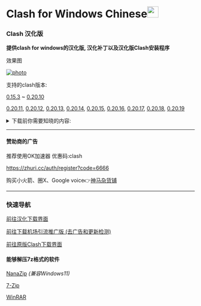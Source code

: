 # Clash for Windows Chinese<img src="https://github.com/ender-zhao/Clash-for-Windows_Chinese/blob/main/image/image_clash.png?raw=true" width="30" height="30">
### Clash 汉化版

**提供clash for windows的汉化版, 汉化补丁以及汉化版Clash安装程序**

效果图

[![photo](https://user-images.githubusercontent.com/77391690/227493261-30214d5f-d661-4cf4-94d1-ec027d77f607.png?raw=true)](https://github.com/ender-zhao/Clash-for-Windows_Chinese/releases/)

支持的clash版本: 

[0.15.3](https://github.com/ender-zhao/Clash-for-Windows_Chinese/releases/tag/CFW-V0.15.3_CN-V4)
~
[0.20.10](https://github.com/ender-zhao/Clash-for-Windows_Chinese/releases/tag/CFW-V0.20.10_CN)

[0.20.11](https://github.com/ender-zhao/Clash-for-Windows_Chinese/releases/tag/CFW-V0.20.11_CN),
[0.20.12](https://github.com/ender-zhao/Clash-for-Windows_Chinese/releases/tag/CFW-V0.20.12_CN),
[0.20.13](https://github.com/ender-zhao/Clash-for-Windows_Chinese/releases/tag/CFW-V0.20.13_CN),
[0.20.14](https://github.com/ender-zhao/Clash-for-Windows_Chinese/releases/tag/CFW-V0.20.14_CN),
[0.20.15](https://github.com/ender-zhao/Clash-for-Windows_Chinese/releases/tag/CFW-V0.20.15_CN),
[0.20.16](https://github.com/ender-zhao/Clash-for-Windows_Chinese/releases/tag/CFW-V0.20.16_CN),
[0.20.17](https://github.com/ender-zhao/Clash-for-Windows_Chinese/releases/tag/CFW-V0.20.17_CN),
[0.20.18](https://github.com/ender-zhao/Clash-for-Windows_Chinese/releases/tag/CFW-V0.20.18_CN),
[0.20.19](https://github.com/ender-zhao/Clash-for-Windows_Chinese/releases/tag/CFW-V0.20.19_CN)

<details><summary>下载前你需要知晓的内容:</summary>

  **下载将代表你对以下内容无任何异议**

*这个库提供的Clash for Windows是修改过的*

    对Clash for Windows进行的修改:
      1, 修改"app.asar"文件中的"renderer.js"
      2, 修改"app.asar"文件中的"main.js"
      3, 修改"app.asar"文件中的"zh-cn.js"
    对Clash for Windows植入的第三方链接:
      1, https://github.com/ender-zhao/Clash-for-Windows_Chinese-Attached
    对app.asar替换的文件:
      1, app.asar\dist\electron\static\*
    汉化的方式
      通过Notepad++进行替换 (已被淘汰)
        手动替换用表位置:
          Clash-for-Windows_Chinese/chinese_file/Clash_Sinicization_Comparison_Table
        下载链接:
          https://notepad-plus-plus.org/downloads/
      通过Replace Pioneer的Batch Rnuuer工具配合替换表进行批量替换
        替换表的位置:
          Clash-for-Windows_Chinese/chinese_file/Auto/main-chinese
          Clash-for-Windows_Chinese/chinese_file/Auto/renderer-chinese
        下载链接
          https://www.mind-pioneer.com/
      zh-cn.js的汉化方式:
        将文件中的"后"改为"前"
        在app.asar中的位置:
          app.asar\node_modules\moment\locale\zh-cn.js
    封包方式
      安装程序的封包程序:
        简易封包工具_3.2.0.1.exe (已被淘汰)
        Inno Setup Compiler
          下载链接:
            https://jrsoftware.org/isdl.php
      .7z扩展名的封包程序:
        7-zip (已弃用)
        下载链接:
          https://7-zip.org/
        NanaZip
        下载链接:
          In the Microsoft Store
    ------------------------------------------------
    * important!
    * 赞助商的一切内容与该库无关
    * 该库不承担由使用者造成的任何行为
    * 该库的所有内容仅存在于GitHub
    * 此汉化版适用于Clash for Windows免责声明的 1 ~ 6 条
    ------------------------------------------------
    免责声明如下:
      1. 本软件仅供学习和研究网络技术之用，用户必须遵守所在地区的法律法规，不得用于非法用途，本软件不对任何人的行为负责。 

      2. 用户在使用本软件时必须严格遵守所在国家/地区的法律、法规和政策。 因违反有关法律、法规和政策而导致的任何后果或责任由用户自行承担。

      3. 本软件不负责传输内容。 因此，如因使用本软件而产生任何问题或后果，由用户自行承担全部责任。

      4. 如本软件违反用户所在国家/地区的任何法律法规，用户必须立即停止使用并承担相应的法律责任。

      5. 用户在使用本软件时，即承认并同意本软件不能保证网络的稳定性、准确性、及时性和安全性。 因网络拥塞、防火墙限制、DNS污染、运营商干扰等原因造成的连接问题或无法连接，本软件不承担任何责任。

      6. 本软件不提供技术支持，对因用户使用本软件而造成的任何直接或间接损失，包括但不限于财产损失、数据丢失及其他形式的损失不承担任何责任。
</details>

*** 

#### 赞助商的广告

推荐使用OK加速器  优惠码:clash

https://zhuri.cc/auth/register?code=6666

购买小火箭、圈X、Google voice👉[神马杂货铺](https://googlevoice.top/)

***
### 快速导航
[前往汉化下载界面](https://github.com/ender-zhao/Clash-for-Windows_Chinese/releases)

[前往下载机场引流推广版 (去广告和更新检测)](https://github.com/ender-zhao/CFW-custom-made)

[前往原版Clash下载界面](https://github.com/Fndroid/clash_for_windows_pkg/releases)

#### 能够解压7z格式的软件

[NanaZip](https://github.com/M2Team/NanaZip) *(兼容Windows11)*

[7-Zip](https://www.7-zip.org/)

[WinRAR](https://www.rarlab.com/)

